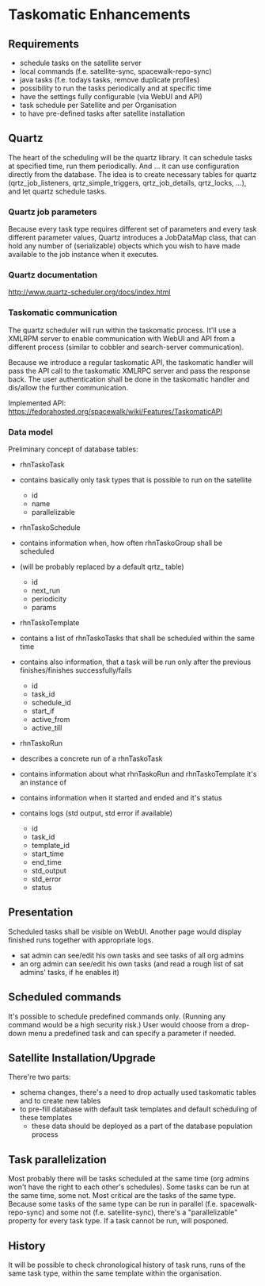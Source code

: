 # Taskomatic Enhancements

## Requirements




 * schedule tasks on the satellite server
  * local commands (f.e. satellite-sync, spacewalk-repo-sync)
  * java tasks (f.e. todays tasks, remove duplicate profiles)
 * possibility to run the tasks periodically and at specific time
 * have the settings fully configurable (via WebUI and API)
 * task schedule per Satellite and per Organisation
 * to have pre-defined tasks after satellite installation
## Quartz



The heart of the scheduling will be the quartz library. It can schedule tasks at specified time, run them periodically. And ... it can use configuration directly from the database.
The idea is to create necessary tables for quartz (qrtz_job_listeners, qrtz_simple_triggers, qrtz_job_details, qrtz_locks, ...), and let quartz schedule tasks.
### Quartz job parameters



Because every task type requires different set of parameters and every task different parameter values, Quartz introduces a JobDataMap class, that can hold any number of (serializable) objects which you wish to have made available to the job instance when it executes.
### Quartz documentation

http://www.quartz-scheduler.org/docs/index.html

### Taskomatic communication

The quartz scheduler will run within the taskomatic process. It'll use a XMLRPM server to enable communication with WebUI and API from a different process (similar to cobbler and search-server communication).


Because we introduce a regular taskomatic API, the taskomatic handler will pass the API call to the taskomatic XMLRPC server and pass the response back.
The user authentication shall be done in the taskomatic handler and dis/allow the further communication.

Implemented API: https://fedorahosted.org/spacewalk/wiki/Features/TaskomaticAPI
### Data model



Preliminary concept of database tables:

 * rhnTaskoTask
  * contains basically only task types that is possible to run on the satellite
    * id
    * name
    * parallelizable

 * rhnTaskoSchedule
  * contains information when, how often rhnTaskoGroup shall be scheduled
  * (will be probably replaced by a default qrtz_ table)
    * id
    * next_run
    * periodicity
    * params

 * rhnTaskoTemplate
  * contains a list of rhnTaskoTasks that shall be scheduled within the same time
  * contains also information, that a task will be run only after the previous finishes/finishes successfully/fails
    * id
    * task_id
    * schedule_id
    * start_if
    * active_from
    * active_till

 * rhnTaskoRun
  * describes a concrete run of a rhnTaskoTask
  * contains information about what rhnTaskoRun and rhnTaskoTemplate it's an instance of
  * contains information when it started and ended and it's status
  * contains logs (std output, std error if available)
    * id
    * task_id
    * template_id
    * start_time
    * end_time
    * std_output
    * std_error
    * status
## Presentation

Scheduled tasks shall be visible on WebUI. Another page would display finished runs together with appropriate logs.

 * sat admin can see/edit his own tasks and see tasks of all org admins
 * an org admin can see/edit his own tasks (and read a rough list of sat admins' tasks, if he enables it)
## Scheduled commands

It's possible to schedule predefined commands only. (Running any command would be a high security risk.) User would choose from a drop-down menu a predefined task and can specify a parameter if needed.

## Satellite Installation/Upgrade

There're two parts:

 * schema changes, there's a need to drop actually used taskomatic tables and to create new tables
 * to pre-fill database with default task templates and default scheduling of these templates
    * these data should be deployed as a part of the database population process
## Task parallelization

Most probably there will be tasks scheduled at the same time (org admins won't have the right to each other's schedules). Some tasks can be run at the same time, some not. Most critical are the tasks of the same type. Because some tasks of the same type can be run in parallel (f.e. spacewalk-repo-sync) and some not (f.e. satellite-sync), there's a "parallelizable" property for every task type. If a task cannot be run, will posponed.

## History

It will be possible to check chronological history of task runs, runs of the same task type, within the same template within the organisation.

